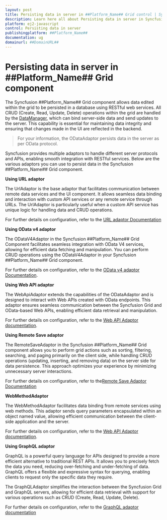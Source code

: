```yaml
---
layout: post
title: Persisting data in server in ##Platform_Name## Grid control | Syncfusion
description: Learn here all about Persisting data in server in Syncfusion ##Platform_Name## Grid control of Syncfusion Essential JS 2 and more.
platform: ej2-javascript
control: Persisting data in server 
publishingplatform: ##Platform_Name##
documentation: ug
domainurl: ##DomainURL##
---
```


# Persisting data in server in ##Platform_Name## Grid component

The Syncfusion ##Platform_Name##  Grid component allows data edited within the grid to be persisted in a database using RESTful web services. All CRUD (Create, Read, Update, Delete) operations within the grid are handled by the [DataManager](../../data), which can bind server-side data and send updates to the server. This capability is essential for maintaining data integrity and ensuring that changes made in the UI are reflected in the backend.

> For your information, the ODataAdaptor persists data in the server as per OData protocol.

Syncfusion provides multiple adaptors to handle different server protocols and APIs, enabling smooth integration with RESTful services. Below are the various adaptors you can use to persist data in the Syncfusion ##Platform_Name##  Grid component.

**Using URL adaptor**

The UrlAdaptor is the base adaptor that facilitates communication between remote data services and the UI component. It allows seamless data binding and interaction with custom API services or any remote service through URLs. The UrlAdaptor is particularly useful when a custom API service has unique logic for handling data and CRUD operations. 

For further details on configuration, refer to the [URL adaptor Documentation]( ../connecting-to-adaptors/url-adaptor) 

**Using OData v4 adaptor**

The ODataV4Adaptor in the Syncfusion ##Platform_Name##  Grid Component facilitates seamless integration with OData V4 services, allowing for efficient data fetching and manipulation. You can perform CRUD operations using the ODataV4Adaptor in your Syncfusion ##Platform_Name##  Grid component.

For further details on configuration, refer to the [OData v4 adaptor Documentation](../connecting-to-adaptors/odatav4-adaptor).

**Using Web API adaptor**

The WebApiAdaptor extends the capabilities of the ODataAdaptor and is designed to interact with Web APIs created with OData endpoints. This adaptor ensures seamless communication between the Syncfusion Grid and OData-based Web APIs, enabling efficient data retrieval and manipulation. 

For further details on configuration, refer to the [Web API Adaptor documentation](../connecting-to-adaptors/web-api-adaptor).

**Using Remote Save adaptor**

The RemoteSaveAdaptor in the Syncfusion ##Platform_Name## Grid component allows you to perform grid actions such as sorting, filtering, searching, and paging primarily on the client side, while handling CRUD operations (updating, inserting, and removing data) on the server side for data persistence. This approach optimizes your experience by minimizing unnecessary server interactions.

For further details on configuration, refer to the[Remote Save Adaptor Documentation]( ../connecting-to-adaptors/remote-save-adaptor)

**WebMethodAdaptor**

The WebMethodAdaptor facilitates data binding from remote services using web methods. This adaptor sends query parameters encapsulated within an object named value, allowing efficient communication between the client-side application and the server.

For further details on configuration, refer to the [Web API Adaptor documentation](../connecting-to-adaptors/web-method-adaptor).

**Using GraphQL adaptor**

GraphQL is a powerful query language for APIs designed to provide a more efficient alternative to traditional REST APIs. It allows you to precisely fetch the data you need, reducing over-fetching and under-fetching of data. GraphQL offers a flexible and expressive syntax for querying, enabling clients to request only the specific data they require.

The GraphQLAdaptor simplifies the interaction between the Syncfusion Grid and GraphQL servers, allowing for efficient data retrieval with support for various operations such as CRUD (Create, Read, Update, Delete).

For further details on configuration, refer to the [GraphQL adaptor documentation]( ../connecting-to-adaptors/graphql-adaptor)